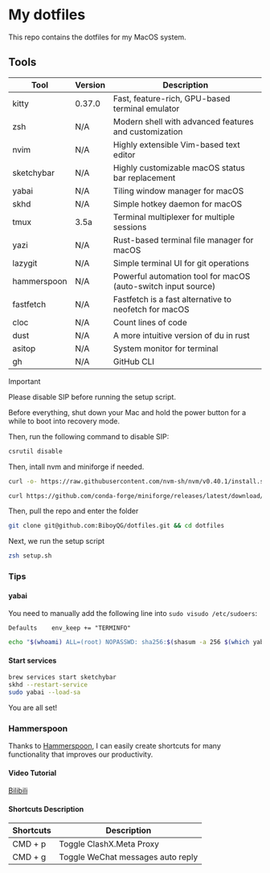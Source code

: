 # My dotfiles

This repo contains the dotfiles for my MacOS system.

## Tools

| Tool        | Version | Description                                                   |
| ----------- | ------- | ------------------------------------------------------------- |
| kitty       | 0.37.0  | Fast, feature-rich, GPU-based terminal emulator               |
| zsh         | N/A     | Modern shell with advanced features and customization         |
| nvim        | N/A     | Highly extensible Vim-based text editor                       |
| sketchybar  | N/A     | Highly customizable macOS status bar replacement              |
| yabai       | N/A     | Tiling window manager for macOS                               |
| skhd        | N/A     | Simple hotkey daemon for macOS                                |
| tmux        | 3.5a    | Terminal multiplexer for multiple sessions                    |
| yazi        | N/A     | Rust-based terminal file manager for macOS                    |
| lazygit     | N/A     | Simple terminal UI for git operations                         |
| hammerspoon | N/A     | Powerful automation tool for macOS (auto-switch input source) |
| fastfetch   | N/A     | Fastfetch is a fast alternative to neofetch for macOS         |
| cloc        | N/A     | Count lines of code                                           |
| dust        | N/A     | A more intuitive version of du in rust                        |
| asitop      | N/A     | System monitor for terminal                                   |
| gh          | N/A     | GitHub CLI                                                    |

> [!IMPORTANT]
>
> Please disable SIP before running the setup script.

Before everything, shut down your Mac and hold the power button for a while to boot into recovery mode.

Then, run the following command to disable SIP:

```bash
csrutil disable
```

Then, intall nvm and miniforge if needed.

```bash
curl -o- https://raw.githubusercontent.com/nvm-sh/nvm/v0.40.1/install.sh | bash
```

```bash
curl https://github.com/conda-forge/miniforge/releases/latest/download/Miniforge3-MacOSX-arm64.sh | sh
```

Then, pull the repo and enter the folder

```bash
git clone git@github.com:BiboyQG/dotfiles.git && cd dotfiles
```

Next, we run the setup script

```bash
zsh setup.sh
```

### Tips

#### yabai

You need to manually add the following line into `sudo visudo /etc/sudoers`:

```
Defaults	env_keep += "TERMINFO"
```

```bash
echo "$(whoami) ALL=(root) NOPASSWD: sha256:$(shasum -a 256 $(which yabai) | cut -d " " -f 1) $(which yabai) --load-sa" | sudo tee /private/etc/sudoers.d/yabai
```

#### Start services

```bash
brew services start sketchybar
skhd --restart-service
sudo yabai --load-sa
```

You are all set!

### Hammerspoon

Thanks to [Hammerspoon](https://www.hammerspoon.org/), I can easily create shortcuts for many functionality that improves our productivity.

#### Video Tutorial

[Bilibili](https://www.bilibili.com/video/BV1cHhPzCE11)

#### Shortcuts Description

| Shortcuts | Description                       |
| --------- | --------------------------------- |
| CMD + p   | Toggle ClashX.Meta Proxy          |
| CMD + g   | Toggle WeChat messages auto reply |
